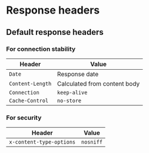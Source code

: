 # Response headers

## Default response headers

### For connection stability

| Header | Value |
| --- | --- |
| `Date` | Response date |
| `Content-Length` | Calculated from content body |
| `Connection` | `keep-alive` |
| `Cache-Control` | `no-store` |

### For security

| Header | Value |
| --- | --- |
| `x-content-type-options` | `nosniff` |

